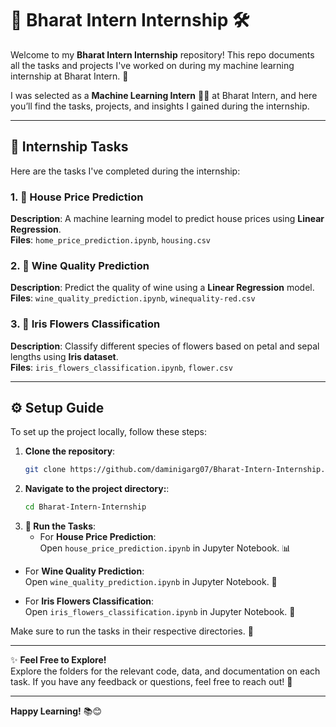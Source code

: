 # 🌟 Bharat Intern Internship 🛠️
Welcome to my **Bharat Intern Internship** repository! This repo documents all the tasks and projects I've worked on during my machine learning internship at Bharat Intern. 🚀

I was selected as a **Machine Learning Intern** 🧑‍💻 at Bharat Intern, and here you’ll find the tasks, projects, and insights I gained during the internship.

---

## 📂 Internship Tasks
Here are the tasks I've completed during the internship:

### 1. 🏡 House Price Prediction
**Description**: A machine learning model to predict house prices using **Linear Regression**.  
**Files**: `home_price_prediction.ipynb`, `housing.csv`

### 2. 🍷 Wine Quality Prediction
**Description**: Predict the quality of wine using a **Linear Regression** model.  
**Files**: `wine_quality_prediction.ipynb`, `winequality-red.csv`

### 3. 🌸 Iris Flowers Classification
**Description**: Classify different species of flowers based on petal and sepal lengths using **Iris dataset**.  
**Files**: `iris_flowers_classification.ipynb`, `flower.csv`

---

## ⚙️ Setup Guide
To set up the project locally, follow these steps:

1. **Clone the repository**:  
   ```bash
   git clone https://github.com/daminigarg07/Bharat-Intern-Internship.git
2. **Navigate to the project directory:**:
   ```bash
   cd Bharat-Intern-Internship
3. **🚀 Run the Tasks**:
   - For **House Price Prediction**:  
  Open `house_price_prediction.ipynb` in Jupyter Notebook. 📊

- For **Wine Quality Prediction**:  
  Open `wine_quality_prediction.ipynb` in Jupyter Notebook. 🍷

- For **Iris Flowers Classification**:  
  Open `iris_flowers_classification.ipynb` in Jupyter Notebook. 🌸

Make sure to run the tasks in their respective directories. 📂

---

✨ **Feel Free to Explore!**  
Explore the folders for the relevant code, data, and documentation on each task. If you have any feedback or questions, feel free to reach out! 💬

---

**Happy Learning!** 📚😊

